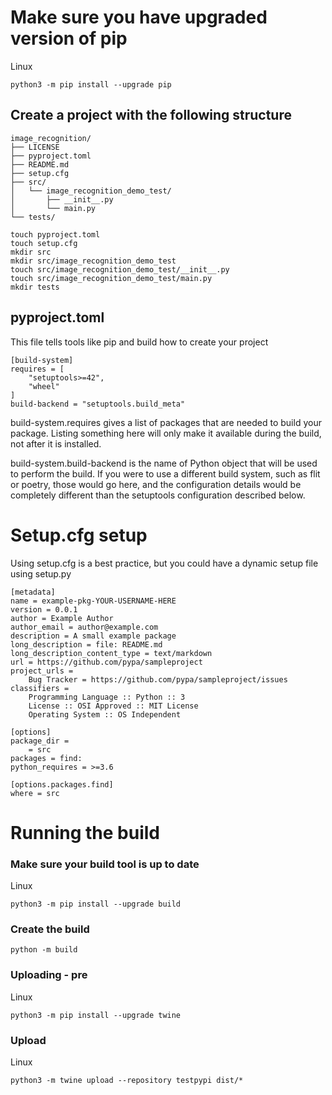 
# Make sure you have upgraded version of pip

Linux
```
python3 -m pip install --upgrade pip
```

## Create a project with the following structure
```
image_recognition/
├── LICENSE
├── pyproject.toml
├── README.md
├── setup.cfg
├── src/
│   └── image_recognition_demo_test/
│       ├── __init__.py
│       └── main.py
└── tests/
```

```
touch pyproject.toml
touch setup.cfg
mkdir src
mkdir src/image_recognition_demo_test
touch src/image_recognition_demo_test/__init__.py
touch src/image_recognition_demo_test/main.py
mkdir tests
```

## pyproject.toml 

This file tells tools like pip and build how to create your project

```
[build-system]
requires = [
    "setuptools>=42",
    "wheel"
]
build-backend = "setuptools.build_meta"
```
build-system.requires gives a list of packages that are needed to build your package. Listing something here will only make it available during the build, not after it is installed.

build-system.build-backend is the name of Python object that will be used to perform the build. If you were to use a different build system, such as flit or poetry, those would go here, and the configuration details would be completely different than the setuptools configuration described below.


# Setup.cfg setup
Using setup.cfg is a best practice, but you could have a dynamic setup file using setup.py

```
[metadata]
name = example-pkg-YOUR-USERNAME-HERE
version = 0.0.1
author = Example Author
author_email = author@example.com
description = A small example package
long_description = file: README.md
long_description_content_type = text/markdown
url = https://github.com/pypa/sampleproject
project_urls =
    Bug Tracker = https://github.com/pypa/sampleproject/issues
classifiers =
    Programming Language :: Python :: 3
    License :: OSI Approved :: MIT License
    Operating System :: OS Independent

[options]
package_dir =
    = src
packages = find:
python_requires = >=3.6

[options.packages.find]
where = src

```
# Running the build
### Make sure your build tool is up to date

Linux
```
python3 -m pip install --upgrade build
```


### Create the build
```
python -m build
```

### Uploading - pre

Linux
```
python3 -m pip install --upgrade twine
```

### Upload

Linux
```
python3 -m twine upload --repository testpypi dist/*
```

